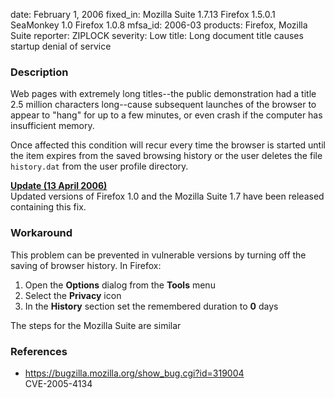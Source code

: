 date: February 1, 2006
fixed_in: Mozilla Suite 1.7.13
          Firefox 1.5.0.1
          SeaMonkey 1.0
          Firefox 1.0.8
mfsa_id: 2006-03
products: Firefox, Mozilla Suite
reporter: ZIPLOCK
severity: Low
title: Long document title causes startup denial of service

<h3>Description</h3>

<p>Web pages with extremely long titles--the public demonstration
had a title 2.5 million characters long--cause subsequent
launches of the browser to appear to "hang" for up to a few
minutes, or even crash if the computer has insufficient memory.</p>

<p>Once affected this condition will recur every time the browser
is started until the item expires from the saved browsing history
or the user deletes the file <code class="filename">history.dat</code> from
the user profile directory.</p>

<p><strong style="text-decoration: underline;">Update (13 April 2006)</strong><br/>
Updated versions of Firefox 1.0 and the Mozilla Suite 1.7
have been released containing this fix.</p>

<h3>Workaround</h3>

<p>This problem can be prevented in vulnerable versions by turning off
the saving of browser history. In Firefox:</p>

<ol>
  <li>Open the <strong>Options</strong> dialog from the <strong>Tools</strong> menu
  </li><li>Select the <strong>Privacy</strong> icon
  </li><li>In the <strong>History</strong> section set the remembered duration to
      <strong>0</strong> days
</li></ol>

<p>The steps for the Mozilla Suite are similar</p>

<h3>References</h3>

<ul>
<li><a href="https://bugzilla.mozilla.org/show_bug.cgi?id=319004">
https://bugzilla.mozilla.org/show_bug.cgi?id=319004</a><br/>
CVE-2005-4134</li>
</ul>



